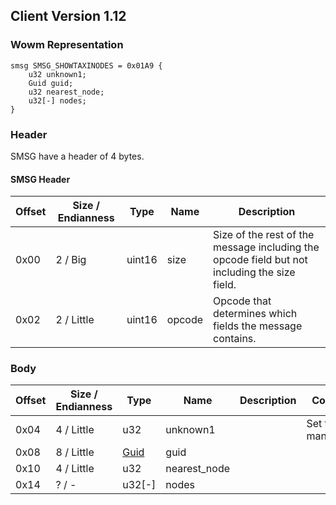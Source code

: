 ## Client Version 1.12

### Wowm Representation
```rust,ignore
smsg SMSG_SHOWTAXINODES = 0x01A9 {
    u32 unknown1;
    Guid guid;
    u32 nearest_node;
    u32[-] nodes;
}
```
### Header
SMSG have a header of 4 bytes.

#### SMSG Header
| Offset | Size / Endianness | Type   | Name   | Description |
| ------ | ----------------- | ------ | ------ | ----------- |
| 0x00   | 2 / Big           | uint16 | size   | Size of the rest of the message including the opcode field but not including the size field.|
| 0x02   | 2 / Little        | uint16 | opcode | Opcode that determines which fields the message contains.|

### Body

| Offset | Size / Endianness | Type | Name | Description | Comment |
| ------ | ----------------- | ---- | ---- | ----------- | ------- |
| 0x04 | 4 / Little | u32 | unknown1 |  | Set to 1 in mangoszero |
| 0x08 | 8 / Little | [Guid](../spec/packed-guid.md) | guid |  |  |
| 0x10 | 4 / Little | u32 | nearest_node |  |  |
| 0x14 | ? / - | u32[-] | nodes |  |  |


